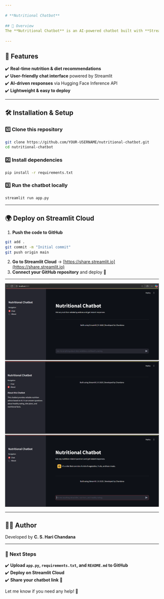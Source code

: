 ```yaml
---

# **Nutritional Chatbot**  

## 📌 Overview  
The **Nutritional Chatbot** is an AI-powered chatbot built with **Streamlit** that provides instant responses to nutrition-related queries. It utilizes a **Hugging Face Transformer model** to generate intelligent diet and health advice.  

---
```


## 🚀 Features  
✔️ **Real-time nutrition & diet recommendations**  
✔️ **User-friendly chat interface** powered by Streamlit  
✔️ **AI-driven responses** via Hugging Face Inference API  
✔️ **Lightweight & easy to deploy**  

---

## 🛠 Installation & Setup  

### 1️⃣ **Clone this repository**  
```bash
git clone https://github.com/YOUR-USERNAME/nutritional-chatbot.git
cd nutritional-chatbot
```

### 2️⃣ **Install dependencies**  
```bash
pip install -r requirements.txt
```

### 3️⃣ **Run the chatbot locally**  
```bash
streamlit run app.py
```

---

## 🌍 **Deploy on Streamlit Cloud**  
1. **Push the code to GitHub**  
```bash
git add .
git commit -m "Initial commit"
git push origin main
```
2. **Go to Streamlit Cloud** → [https://share.streamlit.io](https://share.streamlit.io)  
3. **Connect your GitHub repository** and deploy 🚀  

---
![Chatbot Screenshot](https://github.com/HARICHANDANACS/nutritional_chatbot/blob/main/Screenshot%202025-03-09%20181843.png)
![Chatbot Screenshot](https://github.com/HARICHANDANACS/nutritional_chatbot/blob/main/Screenshot%202025-03-09%20181857.png)
![Chatbot Screenshot](https://github.com/HARICHANDANACS/nutritional_chatbot/blob/main/Screenshot%202025-03-09%20181919.png)


 

---

## 👩‍💻 Author  
Developed by **C. S. Hari Chandana**  

---

### 🔹 **Next Steps**  
✔️ **Upload `app.py`, `requirements.txt`, and `README.md` to GitHub**  
✔️ **Deploy on Streamlit Cloud**  
✔️ **Share your chatbot link** 🎉  

Let me know if you need any help! 🚀
